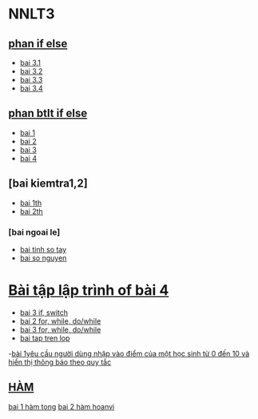 # NNLT3
## [phan if else](https://hoctructuyencntt.github.io/NNLT/Bai03.html)
- [bai 3.1](https://www.jdoodle.com/a/5Az1)
- [bai 3.2](https://www.jdoodle.com/a/5D8d)
- [bai 3.3](https://www.jdoodle.com/a/5Az0)
- [bai 3.4](https://www.jdoodle.com/a/5D8f)

## [phan btlt if else](https://hoctructuyencntt.github.io/NNLT/Baitap.html)
- [bai 1](https://www.jdoodle.com/a/5B2E)
- [bai 2](https://www.jdoodle.com/a/5B2Y)
- [bai 3](https://www.jdoodle.com/a/5D8r)
- [bai 4](https://www.jdoodle.com/a/5D8s)

## [bai kiemtra1,2]
- [bai 1th](https://www.jdoodle.com/a/5F2t)
- [bai 2th](https://www.jdoodle.com/a/5F2x)

### [bai ngoai le]
- [bai tinh so tay](https://www.jdoodle.com/a/5ydD)
- [bai so nguyen](https://www.jdoodle.com/a/5AwP)

# [Bài tập lập trình of bài 4](https://hoctructuyencntt.github.io/NNLT/Bai04.html)
- [bai 3 if, switch](https://www.jdoodle.com/a/5FTW)
- [bai 2 for, while, do/while](https://www.jdoodle.com/a/5FUh)
- [bai 3 for, while, do/while](https://www.jdoodle.com/a/5FTY)
- [bai tap tren lop](https://www.jdoodle.com/a/5FUx)

-[bài 1yêu cầu người dùng nhập vào điểm của một học sinh từ 0 đến 10 và hiển thị thông báo theo quy tắc
](https://www.jdoodle.com/a/5HLs)


## [HÀM](https://hoctructuyencntt.github.io/NNLT/Bai05.html)
[bai 1 hàm tong](https://www.jdoodle.com/a/5HLJ)
[bai 2 hàm hoanvi](https://www.jdoodle.com/a/5HLN)
